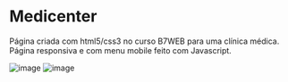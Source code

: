 # Medicenter

Página criada com html5/css3 no curso B7WEB para uma clínica médica. Página responsiva e com menu mobile feito com Javascript.


![image](https://user-images.githubusercontent.com/105018656/167313255-fe8fa7cd-bbe3-4369-82b2-1852435ae74c.png)
![image](https://user-images.githubusercontent.com/105018656/167313269-59039020-3760-41a3-ace3-ef6bc5dcb937.png)
